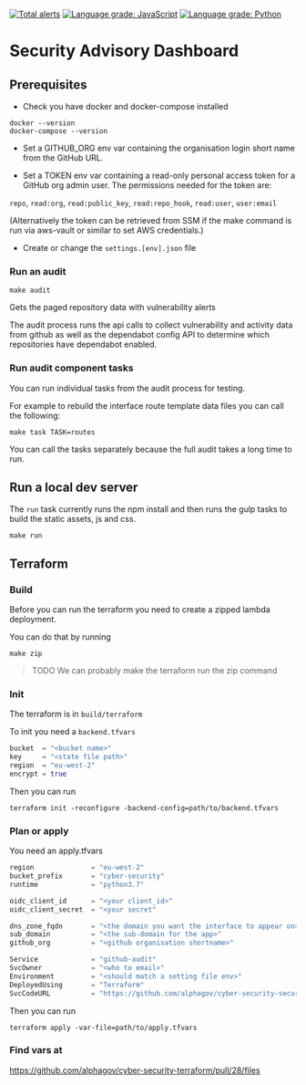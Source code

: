[![Total alerts](https://img.shields.io/lgtm/alerts/g/alphagov/cyber-security-security-advisory-dashboard.svg?logo=lgtm&logoWidth=18)](https://lgtm.com/projects/g/alphagov/cyber-security-security-advisory-dashboard/alerts/) [![Language grade: JavaScript](https://img.shields.io/lgtm/grade/javascript/g/alphagov/cyber-security-security-advisory-dashboard.svg?logo=lgtm&logoWidth=18)](https://lgtm.com/projects/g/alphagov/cyber-security-security-advisory-dashboard/context:javascript) [![Language grade: Python](https://img.shields.io/lgtm/grade/python/g/alphagov/cyber-security-security-advisory-dashboard.svg?logo=lgtm&logoWidth=18)](https://lgtm.com/projects/g/alphagov/cyber-security-security-advisory-dashboard/context:python)

# Security Advisory Dashboard

## Prerequisites

 - Check you have docker and docker-compose installed

```
docker --version
docker-compose --version
```

 - Set a GITHUB_ORG env var containing the organisation login short name
from the GitHub URL.

 - Set a TOKEN env var containing a read-only personal access token for a GitHub org
admin user. The permissions needed for the token are:

`repo`, `read:org`, `read:public_key`, `read:repo_hook`, `read:user`, `user:email`

(Alternatively the token can be retrieved from SSM if the make command
is run via aws-vault or similar to set AWS credentials.)

 - Create or change the `settings.[env].json` file


### Run an audit

```audit
make audit
```
Gets the paged repository data with vulnerability alerts

The audit process runs the api calls to collect vulnerability and
activity data from github as well as the dependabot config API to
determine which repositories have dependabot enabled.

### Run audit component tasks

You can run individual tasks from the audit process for testing.

For example to rebuild the interface route template data files you
can call the following:
```task
make task TASK=routes
```

You can call the tasks separately because the full audit takes a long
time to run.

## Run a local dev server

The `run` task currently runs the npm install and then runs the gulp tasks
to build the static assets, js and css.

```run
make run
```

## Terraform

### Build
Before you can run the terraform you need to create a zipped lambda
deployment.

You can do that by running

```zip
make zip
```

> TODO We can probably make the terraform run the zip command

### Init
The terraform is in `build/terraform`

To init you need a `backend.tfvars`
```backend.tfvars
bucket  = "<bucket name>"
key     = "<state file path>"
region  = "eu-west-2"
encrypt = true
```

Then you can run
```init
terraform init -reconfigure -backend-config=path/to/backend.tfvars
```

### Plan or apply
You need an apply.tfvars

```apply.tfvars
region              = "eu-west-2"
bucket_prefix       = "cyber-security"
runtime             = "python3.7"

oidc_client_id      = "<your client_id>"
oidc_client_secret  = "<your secret"

dns_zone_fqdn       = "<the domain you want the interface to appear on>"
sub_domain          = "<the sub-domain for the app>"
github_org          = "<github organisation shortname>"

Service             = "github-audit"
SvcOwner            = "<who to email>"
Environment         = "<should match a setting file env>"
DeployedUsing       = "Terraform"
SvcCodeURL          = "https://github.com/alphagov/cyber-security-security-advisory-dashboard"
```

Then you can run

```apply
terraform apply -var-file=path/to/apply.tfvars
```

### Find vars at
https://github.com/alphagov/cyber-security-terraform/pull/28/files
